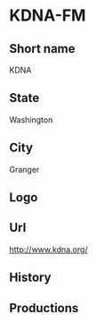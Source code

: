 # KDNA-FM

## Short name

KDNA

## State

Washington

## City

Granger

## Logo



## Url

http://www.kdna.org/

## History



## Productions


